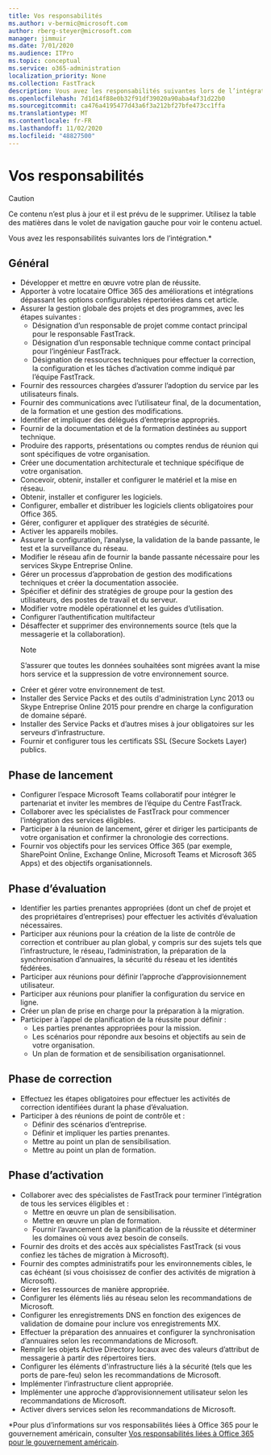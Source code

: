 ```yaml
---
title: Vos responsabilités
ms.author: v-bermic@microsoft.com
author: rberg-steyer@microsoft.com
manager: jimmuir
ms.date: 7/01/2020
ms.audience: ITPro
ms.topic: conceptual
ms.service: o365-administration
localization_priority: None
ms.collection: FastTrack
description: Vous avez les responsabilités suivantes lors de l’intégration.
ms.openlocfilehash: 7d1d14f88e0b32f91df39020a90aba4af31d22b0
ms.sourcegitcommit: ca476a4195477d43a6f3a212bf27bfe473cc1ffa
ms.translationtype: MT
ms.contentlocale: fr-FR
ms.lasthandoff: 11/02/2020
ms.locfileid: "48827500"
---
```

# <a name="your-responsibilities"></a>Vos responsabilités

> [!CAUTION]
> Ce contenu n’est plus à jour et il est prévu de le supprimer. Utilisez la table des matières dans le volet de navigation gauche pour voir le contenu actuel.

Vous avez les responsabilités suivantes lors de l’intégration.\*
  
## <a name="general"></a>Général

- Développer et mettre en œuvre votre plan de réussite.
- Apporter à votre locataire Office 365 des améliorations et intégrations dépassant les options configurables répertoriées dans cet article.  
- Assurer la gestion globale des projets et des programmes, avec les étapes suivantes : 
  - Désignation d’un responsable de projet comme contact principal pour le responsable FastTrack.
  - Désignation d’un responsable technique comme contact principal pour l’ingénieur FastTrack.
  - Désignation de ressources techniques pour effectuer la correction, la configuration et les tâches d’activation comme indiqué par l’équipe FastTrack. 
- Fournir des ressources chargées d’assurer l’adoption du service par les utilisateurs finals. 
- Fournir des communications avec l’utilisateur final, de la documentation, de la formation et une gestion des modifications.
- Identifier et impliquer des délégués d’entreprise appropriés.  
- Fournir de la documentation et de la formation destinées au support technique.  
- Produire des rapports, présentations ou comptes rendus de réunion qui sont spécifiques de votre organisation. 
- Créer une documentation architecturale et technique spécifique de votre organisation.   
- Concevoir, obtenir, installer et configurer le matériel et la mise en réseau.   
- Obtenir, installer et configurer les logiciels.  
- Configurer, emballer et distribuer les logiciels clients obligatoires pour Office 365.  
- Gérer, configurer et appliquer des stratégies de sécurité.
- Activer les appareils mobiles.
- Assurer la configuration, l’analyse, la validation de la bande passante, le test et la surveillance du réseau. 
- Modifier le réseau afin de fournir la bande passante nécessaire pour les services Skype Entreprise Online. 
- Gérer un processus d’approbation de gestion des modifications techniques et créer la documentation associée.  
- Spécifier et définir des stratégies de groupe pour la gestion des utilisateurs, des postes de travail et du serveur. 
- Modifier votre modèle opérationnel et les guides d’utilisation. 
- Configurer l’authentification multifacteur  
- Désaffecter et supprimer des environnements source (tels que la messagerie et la collaboration). 
    > [!NOTE]
    > S’assurer que toutes les données souhaitées sont migrées avant la mise hors service et la suppression de votre environnement source. 
- Créer et gérer votre environnement de test.  
- Installer des Service Packs et des outils d'administration Lync 2013 ou Skype Entreprise Online 2015 pour prendre en charge la configuration de domaine séparé.
- Installer des Service Packs et d’autres mises à jour obligatoires sur les serveurs d’infrastructure. 
- Fournir et configurer tous les certificats SSL (Secure Sockets Layer) publics. 
    
## <a name="initiate-phase"></a>Phase de lancement

- Configurer l’espace Microsoft Teams collaboratif pour intégrer le partenariat et inviter les membres de l’équipe du Centre FastTrack.   
- Collaborer avec les spécialistes de FastTrack pour commencer l’intégration des services éligibles.    
- Participer à la réunion de lancement, gérer et diriger les participants de votre organisation et confirmer la chronologie des corrections.   
- Fournir vos objectifs pour les services Office 365 (par exemple, SharePoint Online, Exchange Online, Microsoft Teams et Microsoft 365 Apps) et des objectifs organisationnels.
    
## <a name="assess-phase"></a>Phase d’évaluation

- Identifier les parties prenantes appropriées (dont un chef de projet et des propriétaires d’entreprises) pour effectuer les activités d’évaluation nécessaires.    
- Participer aux réunions pour la création de la liste de contrôle de correction et contribuer au plan global, y compris sur des sujets tels que l’infrastructure, le réseau, l’administration, la préparation de la synchronisation d’annuaires, la sécurité du réseau et les identités fédérées.   
- Participer aux réunions pour définir l’approche d’approvisionnement utilisateur.  
- Participer aux réunions pour planifier la configuration du service en ligne.    
- Créer un plan de prise en charge pour la préparation à la migration. 
- Participer à l’appel de planification de la réussite pour définir :   
  - Les parties prenantes appropriées pour la mission.  
  - Les scénarios pour répondre aux besoins et objectifs au sein de votre organisation.
  - Un plan de formation et de sensibilisation organisationnel.
    
## <a name="remediate-phase"></a>Phase de correction

- Effectuez les étapes obligatoires pour effectuer les activités de correction identifiées durant la phase d’évaluation. 
- Participer à des réunions de point de contrôle et : 
  - Définir des scénarios d’entreprise.   
  - Définir et impliquer les parties prenantes.
  - Mettre au point un plan de sensibilisation. 
  - Mettre au point un plan de formation.
    
## <a name="enable-phase"></a>Phase d’activation

- Collaborer avec des spécialistes de FastTrack pour terminer l’intégration de tous les services éligibles et :  
  - Mettre en œuvre un plan de sensibilisation.  
  - Mettre en œuvre un plan de formation. 
  - Fournir l’avancement de la planification de la réussite et déterminer les domaines où vous avez besoin de conseils.
- Fournir des droits et des accès aux spécialistes FastTrack (si vous confiez les tâches de migration à Microsoft).  
- Fournir des comptes administratifs pour les environnements cibles, le cas échéant (si vous choisissez de confier des activités de migration à Microsoft).   
- Gérer les ressources de manière appropriée.   
- Configurer les éléments liés au réseau selon les recommandations de Microsoft.  
- Configurer les enregistrements DNS en fonction des exigences de validation de domaine pour inclure vos enregistrements MX.   
- Effectuer la préparation des annuaires et configurer la synchronisation d’annuaires selon les recommandations de Microsoft.
- Remplir les objets Active Directory locaux avec des valeurs d’attribut de messagerie à partir des répertoires tiers.   
- Configurer les éléments d'infrastructure liés à la sécurité (tels que les ports de pare-feu) selon les recommandations de Microsoft.
- Implémenter l’infrastructure client appropriée.  
- Implémenter une approche d’approvisionnement utilisateur selon les recommandations de Microsoft.  
- Activer divers services selon les recommandations de Microsoft.  
    
\*Pour plus d’informations sur vos responsabilités liées à Office 365 pour le gouvernement américain, consulter [Vos responsabilités liées à Office 365 pour le gouvernement américain](US-Gov-appendix-your-responsibilities.md).
  